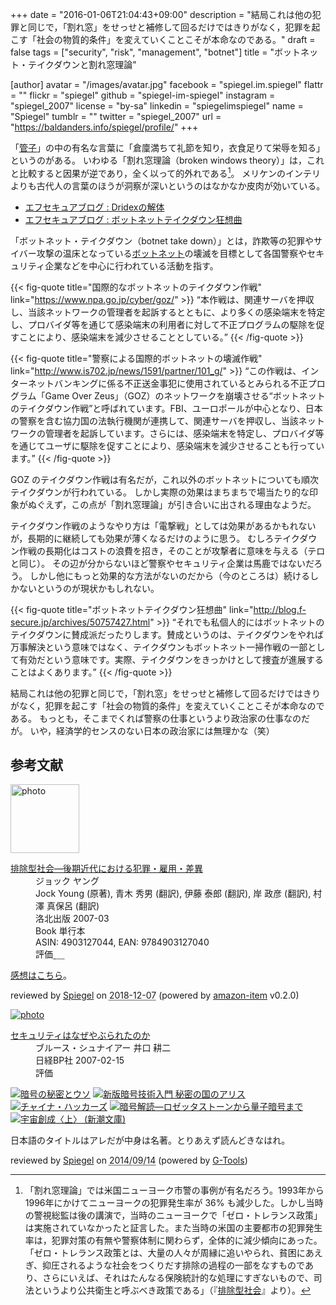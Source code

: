 +++
date = "2016-01-06T21:04:43+09:00"
description = "結局これは他の犯罪と同じで，「割れ窓」をせっせと補修して回るだけではきりがなく，犯罪を起こす「社会の物質的条件」を変えていくことこそが本命なのである。"
draft = false
tags = ["security", "risk", "management", "botnet"]
title = "ボットネット・テイクダウンと割れ窓理論"

[author]
  avatar = "/images/avatar.jpg"
  facebook = "spiegel.im.spiegel"
  flattr = ""
  flickr = "spiegel"
  github = "spiegel-im-spiegel"
  instagram = "spiegel_2007"
  license = "by-sa"
  linkedin = "spiegelimspiegel"
  name = "Spiegel"
  tumblr = ""
  twitter = "spiegel_2007"
  url = "https://baldanders.info/spiegel/profile/"
+++

「[管子](https://ja.wikipedia.org/wiki/%E7%AE%A1%E5%AD%90)」の中の有名な言葉に「倉廩満ちて礼節を知り，衣食足りて栄辱を知る」というのがある。
いわゆる「割れ窓理論（broken windows theory）」は，これと比較すると因果が逆であり，全く以って的外れである[^bw]。
メリケンのインテリよりも古代人の言葉のほうが洞察が深いというのはなかなか皮肉が効いている。

[^bw]: 「割れ窓理論」では米国ニューヨーク市警の事例が有名だろう。1993年から1996年にかけてニューヨークの犯罪発生率が 36% も減少した。しかし当時の警視総監は後の講演で，当時のニューヨークで「ゼロ・トレランス政策」は実施されていなかったと証言した。また当時の米国の主要都市の犯罪発生率は，犯罪対策の有無や警察体制に関わらず，全体的に減少傾向にあった。「ゼロ・トレランス政策とは、大量の人々が周縁に追いやられ、貧困にあえぎ、抑圧されるような社会をつくりだす排除の過程の一部をなすものであり、さらにいえば、それはたんなる保険統計的な処理にすぎないもので、司法というより公共衛生と呼ぶべき政策である」（『[排除型社会](https://www.amazon.co.jp/exec/obidos/ASIN/4903127044/baldandersinf-22/)』より）。

- [エフセキュアブログ : Dridexの解体](http://blog.f-secure.jp/archives/50756643.html)
- [エフセキュアブログ : ボットネットテイクダウン狂想曲](http://blog.f-secure.jp/archives/50757427.html)

「ボットネット・テイクダウン（botnet take down）」とは，詐欺等の犯罪やサイバー攻撃の温床となっている[ボットネット](https://ja.wikipedia.org/wiki/%E3%83%9C%E3%83%83%E3%83%88%E3%83%8D%E3%83%83%E3%83%88)の壊滅を目標として各国警察やセキュリティ企業などを中心に行われている活動を指す。

{{< fig-quote title="国際的なボットネットのテイクダウン作戦" link="https://www.npa.go.jp/cyber/goz/" >}}
<q>本作戦は、関連サーバを押収し、当該ネットワークの管理者を起訴するとともに、より多くの感染端末を特定し、プロバイダ等を通じて感染端末の利用者に対して不正プログラムの駆除を促すことにより、感染端末を減少させることとしている。</q>
{{< /fig-quote >}}

{{< fig-quote title="警察による国際的ボットネットの壊滅作戦" link="http://www.is702.jp/news/1591/partner/101_g/" >}}
<q>この作戦は、インターネットバンキングに係る不正送金事犯に使用されているとみられる不正プログラム「Game Over Zeus」（GOZ）のネットワークを崩壊させる“ボットネットのテイクダウン作戦”と呼ばれています。FBI、ユーロポールが中心となり、日本の警察を含む協力国の法執行機関が連携して、関連サーバを押収し、当該ネットワークの管理者を起訴しています。さらには、感染端末を特定し、プロバイダ等を通じてユーザに駆除を促すことにより、感染端末を減少させることも行っています。</q>
{{< /fig-quote >}}

GOZ のテイクダウン作戦は有名だが，これ以外のボットネットについても順次テイクダウンが行われている。
しかし実際の効果はまちまちで場当たり的な印象がぬぐえず，この点が「割れ窓理論」が引き合いに出される理由なようだ。

テイクダウン作戦のようなやり方は「電撃戦」としては効果があるかもれないが，長期的に継続しても効果が薄くなるだけのように思う。
むしろテイクダウン作戦の長期化はコストの浪費を招き，そのことが攻撃者に意味を与える（テロと同じ）。
その辺が分からないほど警察やセキュリティ企業は馬鹿ではないだろう。
しかし他にもっと効果的な方法がないのだから（今のところは）続けるしかないというのが現状かもしれない。

{{< fig-quote title="ボットネットテイクダウン狂想曲" link="http://blog.f-secure.jp/archives/50757427.html" >}}
<q>それでも私個人的にはボットネットのテイクダウンに賛成派だったりします。賛成というのは、テイクダウンをやれば万事解決という意味ではなく、テイクダウンもボットネット一掃作戦の一部として有効だという意味です。実際、テイクダウンをきっかけとして捜査が進展することはよくあります。</q>
{{< /fig-quote >}}

結局これは他の犯罪と同じで，「割れ窓」をせっせと補修して回るだけではきりがなく，犯罪を起こす「社会の物質的条件」を変えていくことこそが本命なのである。
もっとも，そこまでくれば警察の仕事というより政治家の仕事なのだが。
いや，経済学的センスのない日本の政治家には無理かな（笑）

## 参考文献

<div class="hreview">
  <div class="photo"><a class="item url" href="https://www.amazon.co.jp/%E6%8E%92%E9%99%A4%E5%9E%8B%E7%A4%BE%E4%BC%9A%E2%80%95%E5%BE%8C%E6%9C%9F%E8%BF%91%E4%BB%A3%E3%81%AB%E3%81%8A%E3%81%91%E3%82%8B%E7%8A%AF%E7%BD%AA%E3%83%BB%E9%9B%87%E7%94%A8%E3%83%BB%E5%B7%AE%E7%95%B0-%E3%82%B8%E3%83%A7%E3%83%83%E3%82%AF-%E3%83%A4%E3%83%B3%E3%82%B0/dp/4903127044?SubscriptionId=AKIAJYVUJ3DMTLAECTHA&tag=baldandersinf-22&linkCode=xm2&camp=2025&creative=165953&creativeASIN=4903127044"><img src="https://images-fe.ssl-images-amazon.com/images/I/41uBRNdBygL._SL160_.jpg" width="110" alt="photo"></a></div>
  <dl class="fn">
    <dt><a href="https://www.amazon.co.jp/%E6%8E%92%E9%99%A4%E5%9E%8B%E7%A4%BE%E4%BC%9A%E2%80%95%E5%BE%8C%E6%9C%9F%E8%BF%91%E4%BB%A3%E3%81%AB%E3%81%8A%E3%81%91%E3%82%8B%E7%8A%AF%E7%BD%AA%E3%83%BB%E9%9B%87%E7%94%A8%E3%83%BB%E5%B7%AE%E7%95%B0-%E3%82%B8%E3%83%A7%E3%83%83%E3%82%AF-%E3%83%A4%E3%83%B3%E3%82%B0/dp/4903127044?SubscriptionId=AKIAJYVUJ3DMTLAECTHA&tag=baldandersinf-22&linkCode=xm2&camp=2025&creative=165953&creativeASIN=4903127044">排除型社会―後期近代における犯罪・雇用・差異</a></dt>
	<dd>ジョック ヤング</dd>
	<dd>Jock Young (原著), 青木 秀男 (翻訳), 伊藤 泰郎 (翻訳), 岸 政彦 (翻訳), 村澤 真保呂 (翻訳)</dd>
    <dd>洛北出版 2007-03</dd>
    <dd>Book 単行本</dd>
    <dd>ASIN: 4903127044, EAN: 9784903127040</dd>
    <dd>評価<abbr class="rating fa-sm" title="5">&nbsp;<i class="fas fa-star"></i>&nbsp;<i class="fas fa-star"></i>&nbsp;<i class="fas fa-star"></i>&nbsp;<i class="fas fa-star"></i>&nbsp;<i class="fas fa-star"></i></abbr></dd>
  </dl>
  <p class="description"><a href="https://baldanders.info/spiegel/log2/000410.shtml">感想はこちら</a>。</p>
  <p class="powered-by" >reviewed by <a href='#maker' class='reviewer'>Spiegel</a> on <abbr class="dtreviewed" title="2018-12-07">2018-12-07</abbr> (powered by <a href="https://github.com/spiegel-im-spiegel/amazon-item" >amazon-item</a> v0.2.0)</p>
</div>

<div class="hreview" ><a class="item url" href="https://www.amazon.co.jp/exec/obidos/ASIN/4822283100/baldandersinf-22/"><img src="https://images-fe.ssl-images-amazon.com/images/I/51-pZ52JsUL._SL160_.jpg" alt="photo" class="photo"  /></a><dl ><dt class="fn"><a class="item url" href="https://www.amazon.co.jp/exec/obidos/ASIN/4822283100/baldandersinf-22/">セキュリティはなぜやぶられたのか</a></dt><dd>ブルース・シュナイアー 井口 耕二 </dd><dd>日経BP社 2007-02-15</dd><dd>評価<abbr class="rating" title="5"><img src="https://images-fe.ssl-images-amazon.com/images/G/01/detail/stars-5-0.gif" alt="" /></abbr> </dd></dl><p class="similar"><a href="https://www.amazon.co.jp/exec/obidos/ASIN/4881359967/baldandersinf-22/" target="_top"><img src="https://images-fe.ssl-images-amazon.com/images/P/4881359967.09._SCTHUMBZZZ_.jpg"  alt="暗号の秘密とウソ"  /></a> <a href="https://www.amazon.co.jp/exec/obidos/ASIN/4797350997/baldandersinf-22/" target="_top"><img src="https://images-fe.ssl-images-amazon.com/images/P/4797350997.09._SCTHUMBZZZ_.jpg"  alt="新版暗号技術入門 秘密の国のアリス"  /></a> <a href="https://www.amazon.co.jp/exec/obidos/ASIN/4594070507/baldandersinf-22/" target="_top"><img src="https://images-fe.ssl-images-amazon.com/images/P/4594070507.09._SCTHUMBZZZ_.jpg"  alt="チャイナ・ハッカーズ"  /></a> <a href="https://www.amazon.co.jp/exec/obidos/ASIN/4105393022/baldandersinf-22/" target="_top"><img src="https://images-fe.ssl-images-amazon.com/images/P/4105393022.09._SCTHUMBZZZ_.jpg"  alt="暗号解読―ロゼッタストーンから量子暗号まで"  /></a> <a href="https://www.amazon.co.jp/exec/obidos/ASIN/4102159746/baldandersinf-22/" target="_top"><img src="https://images-fe.ssl-images-amazon.com/images/P/4102159746.09._SCTHUMBZZZ_.jpg"  alt="宇宙創成〈上〉 (新潮文庫)"  /></a> </p>
<p class="description" >日本語のタイトルはアレだが中身は名著。とりあえず読んどきなはれ。</p>
<p class="gtools" >reviewed by <a href="#maker" class="reviewer">Spiegel</a> on <abbr class="dtreviewed" title="2014-09-14">2014/09/14</abbr> (powered by <a href="http://www.goodpic.com/mt/aws/index.html">G-Tools</a>)</p>
</div>
